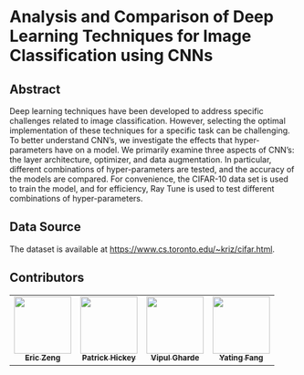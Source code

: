 # Analysis and Comparison of Deep Learning Techniques for Image Classification using CNNs

## Abstract
Deep learning techniques have been developed to address specific challenges related to image classification. However, selecting the optimal implementation of these techniques for a specific task can be challenging. To better understand CNN’s, we investigate the effects that hyper-parameters have on a model. We primarily examine three aspects of CNN’s: the layer architecture, optimizer, and data augmentation. In particular, different combinations of hyper-parameters are tested, and the accuracy of the models are compared. For convenience, the CIFAR-10 data set is used to train the model, and for efficiency, Ray Tune is used to test different combinations of hyper-parameters.

## Data Source
The dataset is available at https://www.cs.toronto.edu/~kriz/cifar.html.

## Contributors
<table>
  <tr>
    <td align="center"><a href="https://github.com/EZeng1259"><img src="https://avatars.githubusercontent.com/u/59375083?v=4" width="100px;" alt=""/><br /><sub><b>Eric Zeng</b></sub></a><br /></td>
    <td align="center"><a href="https://github.com/patrickhickeyj"><img src="https://avatars.githubusercontent.com/u/119631395?v=4" width="100px;" alt=""/><br /><sub><b>Patrick Hickey</b></sub></a><br /></td>
    <td align="center"><a href="https://github.com/Vipul97"><img src="https://avatars.githubusercontent.com/u/16150834?v=4" width="100px;" alt=""/><br /><sub><b>Vipul Gharde</b></sub></a><br /></td>
    <td align="center"><a href="https://github.com/yf245"><img src="https://avatars.githubusercontent.com/u/95952523?v=4" width="100px;" alt=""/><br /><sub><b>Yating Fang</b></sub></a><br /></td>
  </tr>
</table>
